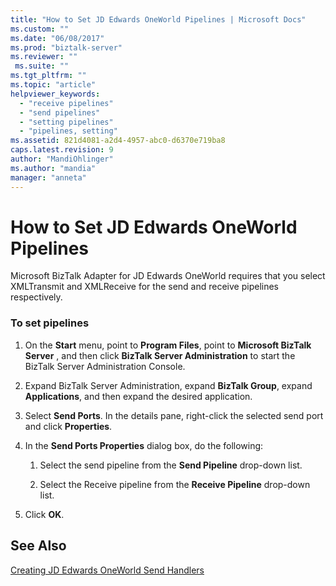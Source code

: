 ```yaml
---
title: "How to Set JD Edwards OneWorld Pipelines | Microsoft Docs"
ms.custom: ""
ms.date: "06/08/2017"
ms.prod: "biztalk-server"
ms.reviewer: ""
 ms.suite: ""
ms.tgt_pltfrm: ""
ms.topic: "article"
helpviewer_keywords: 
  - "receive pipelines"
  - "send pipelines"
  - "setting pipelines"
  - "pipelines, setting"
ms.assetid: 821d4081-a2d4-4957-abc0-d6370e719ba8
caps.latest.revision: 9
author: "MandiOhlinger"
ms.author: "mandia"
manager: "anneta"
---
```

# How to Set JD Edwards OneWorld Pipelines
Microsoft BizTalk Adapter for JD Edwards OneWorld requires that you select XMLTransmit and XMLReceive for the send and receive pipelines respectively.  
  
### To set pipelines  
  
1.  On the **Start** menu, point to **Program Files**, point to **Microsoft BizTalk Server** , and then click **BizTalk Server Administration** to start the BizTalk Server Administration Console.  
  
2.  Expand BizTalk Server Administration, expand **BizTalk Group**, expand **Applications**, and then expand the desired application.  
  
3.  Select **Send Ports**. In the details pane, right-click the selected send port and click **Properties**.  
  
4.  In the **Send Ports Properties** dialog box, do the following:  
  
    1.  Select the send pipeline from the **Send Pipeline** drop-down list.  
  
    2.  Select the Receive pipeline from the **Receive Pipeline** drop-down list.  
  
5.  Click **OK**.  
  
## See Also  
 [Creating JD Edwards OneWorld Send Handlers](../core/creating-jd-edwards-oneworld-send-handlers.md)